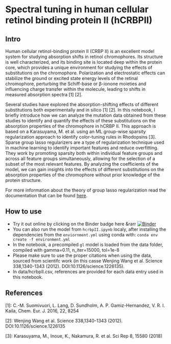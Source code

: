# Spectral tuning in human cellular retinol binding protein II (hCRBPII)

## Intro

Human cellular retinol-binding protein II (CRBP II) is an excellent model system for studying absorption shifts in retinol chromophores. Its structure is well characterized, and its binding site is located deep within the protein core, which provides a unique environment for studying the effects of substitutions on the chromophore. Polarization and electrostatic effects can stabilize the ground or excited state energy levels of the retinal chromophore, perturbing the Schiff-base or β-ionone moieties and influencing charge transfer within the molecule, leading to shifts in measured absorption spectra [1] [2]. <p>
Several studies have explored the absorption-shifting effects of different substitutions both experimentally and in silico [1] [2]. In this notebook, I briefly introduce how we can analyze the mutation data obtained from these studies to identify and quantify the effects of these substitutions on the absorption properties of the chromophore in hCRBP II. This approach is based on a Karasuyama, M. et al. using an ML group-wise sparsity regularization approach to identify color-tuning rules in Rhodopsins [3]. Sparse group lasso regularizers are a type of regularization technique used in machine learning to identify important features and reduce overfitting. They work by promoting sparsity both within individual feature groups and across all feature groups simultaneously, allowing for the selection of a subset of the most relevant features. By analyzing the coefficients of the model, we can gain insights into the effects of different substitutions on the absorption properties of the chromophore without prior knowledge of the protein structure. <p>
For more information about the theory of group lasso regularization read the documentation that can be found [here](https://group-lasso.readthedocs.io/en/latest/index.html#).

## How to use
- Try it out online by clicking on the Binder badge here &rarr [![Binder](https://mybinder.org/badge_logo.svg)](https://mybinder.org/v2/gh/tobias-fritz/hcrbpII_grouplasso/HEAD)
- You can also run the model from ```hcrbpII.ipynb``` localy, after installing the dependencies from the ```enviornment.yml``` using conda with: ```conda env create -f environment.yml```
- In the notebook, a precompiled ```gl``` model is loaded from the data folder, compiled with gamma=0.11, n_iter=15000, tol=1e-8
- Please make sure to use the proper citations when using the data, sourced from scientifc work (in this casse  Wenjing Wang et al. Science 338,1340-1343 (2012). DOI:10.1126/science.1226135). 
- In data/hcrbpII.csv, references are provided for each data entry used in this notebook.


## References
[1]: C.-M. Suomivuori, L. Lang, D. Sundholm, A. P. Gamiz-Hernandez, V. R. I. Kaila, Chem. Eur. J. 2016, 22, 8254 <p>
[2]: Wenjing Wang et al. Science 338,1340-1343 (2012). DOI:10.1126/science.1226135 <p>
[3]: Karasuyama, M., Inoue, K., Nakamura, R. et al. Sci Rep 8, 15580 (2018) <p>
